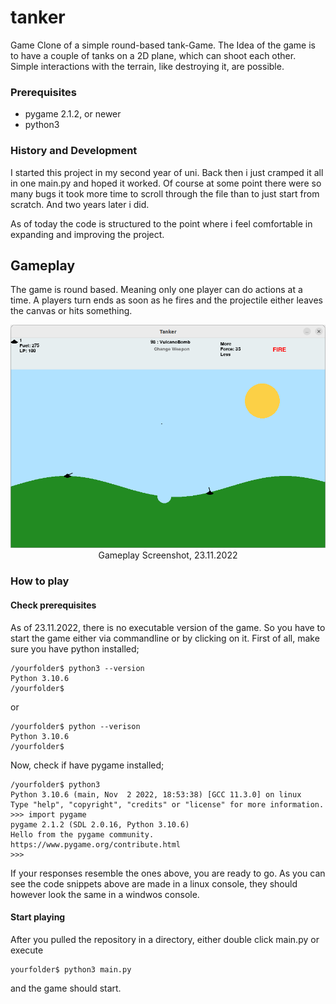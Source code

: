# tanker
Game Clone of a simple round-based tank-Game. The Idea of the game is to have a couple of tanks on a 2D plane, which can shoot each other. 
Simple interactions with the terrain, like destroying it, are possible.

### Prerequisites 
* pygame 2.1.2, or newer
* python3


### History and Development 
I started this project in my second year of uni. Back then i just cramped it all in one main.py and hoped it worked. Of course at some point 
there were so many bugs it took more time to scroll through the file than to just start from scratch. And two years later i did.

As of today the code is structured to the point where i feel comfortable in expanding and improving the project.

## Gameplay
The game is round based. Meaning only one player can do actions at a time. A players turn ends as soon as he fires and the projectile either 
leaves the canvas or hits something. 

<p align="center">
    <img width="600" src="https://github.com/dersiwi/tanker/blob/main/images/gameDemo-23112022-2.png" alt="Gameplay Screenshot, 23.11.2022">
    <br>
    Gameplay Screenshot, 23.11.2022
</p>

### How to play
#### Check prerequisites
As of 23.11.2022, there is no executable version of the game. So you have to start the game either via commandline or by clicking on it.
First of all, make sure you have python installed;

```
/yourfolder$ python3 --version
Python 3.10.6
/yourfolder$ 
```
or 
```
/yourfolder$ python --verison
Python 3.10.6
/yourfolder$ 
```
Now, check if have pygame installed;
```
/yourfolder$ python3
Python 3.10.6 (main, Nov  2 2022, 18:53:38) [GCC 11.3.0] on linux
Type "help", "copyright", "credits" or "license" for more information.
>>> import pygame
pygame 2.1.2 (SDL 2.0.16, Python 3.10.6)
Hello from the pygame community. https://www.pygame.org/contribute.html
>>> 

```
If your responses resemble the ones above, you are ready to go. As you can see the code snippets above 
are made in a linux console, they should however look the same in a windwos console.

#### Start playing
After you pulled the repository in a directory, either double click main.py or execute 
```
yourfolder$ python3 main.py
```
and the game should start.
